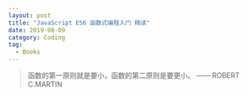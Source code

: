 ```yaml
---
layout: post
title: "JavaScript ES6 函数式编程入门 精读"
date: 2019-08-09
category: Coding
tag: 
  - Books 
---
```

>函数的第一原则就是要小，函数的第二原则是要更小。 —— ROBERT C.MARTIN
 